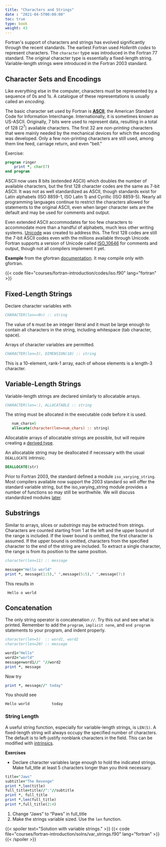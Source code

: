 ```yaml
---
title: "Characters and Strings"
date : "2021-04-5T00:00:00"
toc: true
type: book
weight: 43
---
```


Fortran's support of characters and strings has evolved significantly through the recent standards. The earliest Fortran used _Hollerith codes_ to represent characters.  The `character` type was introduced in the Fortran 77 standard. The original character type is essentially a fixed-length string.  Variable-length strings were introduced in the Fortran 2003 standard.  

## Character Sets and Encodings

Like everything else in the computer, characters must be represented by a sequence of 0s and 1s.  A catalogue of these representations is usually called an _encoding_.

The basic character set used by Fortran is [**ASCII**](https://en.wikipedia.org/wiki/ASCII), the American Standard Code for Information Interchange. Internationally, it is sometimes known as US-ASCII.  Originally, 7 bits were used to represent data, resulting in a total of 128 (2<sup>7</sup>) available characters.  The first 32 are _non-printing_ characters that were mainly needed by the mechanical devices for which the encoding was developed.  Only a few non-printing characters are still used, among them line feed, carriage return, and even "bell."  

Exercise:
```fortran
program ringer
    print *, char(7)
end program
```
ASCII now uses 8 bits (extended ASCII) which doubles the number of available characters, but the first 128 character codes are the same as 7-bit ASCII.  It was not as well standardized as ASCII, though standards exist for Latin alphabets (ISO 8859-1, ISO Latin 1) and Cyrillic (ISO 8859-5).  Nearly all programming languages continue to restrict the characters allowed for statements to the original ASCII, even when larger character sets are the default and may be used for comments and output.

Even extended ASCII accommodates far too few characters to accommodate more than a handful of alphabets, much less other writing systems.  [Unicode](https://en.wikipedia.org/wiki/Unicode) was created to address this.  The first 128 codes are still the 7-bit ASCII codes even with the millions available through Unicode.  Fortran supports a version of Unicode called [ISO_10646](https://en.wikipedia.org/wiki/Universal_Coded_Character_Set) for comments and output, though not all compilers implement it yet.

**Example** 
from the gfortran [documentation](https://gcc.gnu.org/onlinedocs/gcc-4.9.4/gfortran/SELECTED_005fCHAR_005fKIND.html). It may compile only with gfortran.

{{< code file="courses/fortran-introduction/codes/iso.f90" lang="fortran" >}}

## Fixed-Length Strings

Declare character variables with
```fortran
CHARACTER(len=<N>) :: string
```
The value of `N` must be an integer literal and it must be large enough to contain all characters in the string, including whitespace (tab character, space).

Arrays of character variables are permitted.
```fortran
CHARACTER(len=3), DIMENSION(10) :: string
```
This is a 10-element, rank-1 array, each of whose elements is a length-3 character.

## Variable-Length Strings

Variable-length strings are declared similarly to allocatable arrays.
```fortran
CHARACTER(len=:), ALLOCATABLE :: string
```
The string must be allocated in the executable code before it is used.
```fortran
   num_chars=5
   allocate(character(len=num_chars) :: string)
```

Allocatable arrays of allocatable strings are possible, but will require creating a [derived type](/courses/fortran-introduction/derived_types).

An allocatable string may be deallocated if necessary with the usual `DEALLOCATE` intrinsic.
```fortran
DEALLOCATE(str)
```

Prior to Fortran 2003, the standard defined a module `iso_varying_string`.  Most compilers available now support the 2003 standard so will offer the standard variable string, but the iso_varying_string module provides a number of functions so may still be worthwhile.  We will discuss standardized modules [later](courses/fortran-introduction/standard_modules).

## Substrings

Similar to arrays, slices or _substrings_ may be extracted from strings.  Characters are counted starting from 1 at the left and the upper bound of the range is included.
If the lower bound is omitted, the first character is assumed.  If the upper bound is omitted, characters from the specified character to the end of the string are included.  To extract a single character, the range is from its position to the same position.
```fortran
character(len=11) :: message

message="Hello world"
print *, message(1:5)," ",message(5:5)," ",message(7:)
```
This results in
```
 Hello o world
```

## Concatenation

The only string operator is concatenation `//`.  Try this out and see what
is printed.  Remember to add the `program`, `implicit none`, and `end program` statements to your program, and indent properly.
```fortran
character(len=5)  :: word1, word2
character(len=20) :: message

word1="Hello"
word2="world"
message=word1//" "//word2
print *, message
```
Now try
```fortran
print *, message//" today"
```
You should see
```
Hello world          today
```

### String Length
A useful string function, especially for variable-length strings, is `LEN(S)`.
A fixed-length string will always occupy the specified number of characters. The default is to left-justify nonblank characters in the field.  This can be modified with [intrinsics](courses/fortran-introduction/character_intrinsics).

**Exercises**
* Declare character variables large enough to hold the indicated strings.  Make full_title at least 5 characters longer than you think necessary.
```fortran
title="Jaws"
subtitle="The Revenge"
print *,len(title)
full_title=title//":"//subtitle
print *, full_title
print *,len(full_title)
print *,full_title(2:4)
```
   1. Change “Jaws” to “Paws” in full_title
   2. Make the strings variable sized.  Use the `len` function.

{{< spoiler text="Solution with variable strings." >}}
{{< code file="courses/fortran-introduction/solns/var_strings.f90" lang="fortran" >}}
{{< /spoiler >}}
